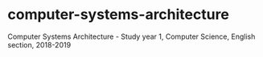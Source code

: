 # computer-systems-architecture
Computer Systems Architecture - Study year 1, Computer Science, English section, 2018-2019
